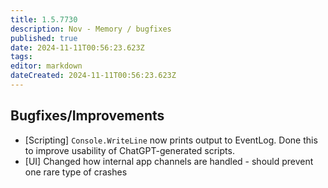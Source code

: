 ```yaml
---
title: 1.5.7730
description: Nov - Memory / bugfixes
published: true
date: 2024-11-11T00:56:23.623Z
tags: 
editor: markdown
dateCreated: 2024-11-11T00:56:23.623Z
---
```


## Bugfixes/Improvements
- [Scripting] `Console.WriteLine` now prints output to EventLog. Done this to improve usability of ChatGPT-generated scripts.
- [UI] Changed how internal app channels are handled - should prevent one rare type of crashes
